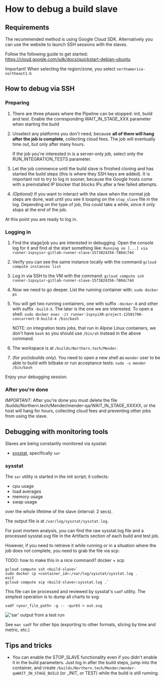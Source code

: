 How to debug a build slave
==========================

## Requirements

The recommended method is using Google Cloud SDK. Alternatively you can use
the website to launch SSH sessions with the slaves.

Follow the following guide to get started:
https://cloud.google.com/sdk/docs/quickstart-debian-ubuntu

Important! When selecting the region/zone, you select `northamerica-northeast1-b`

## How to debug via SSH

### Preparing

1. There are three phases where the Pipeline can be stopped: init, build and test.
   Enable the corresponding WAIT_IN_STAGE_XXX parameter when starting the build

2. Unselect any platforms you don't need, because **all of them will hang after
   the job is complete**, collecting cloud fees. The job will eventually time
   out, but only after many hours.

   If the job you're interested in is a server-only job, select only the
   RUN_INTEGRATION_TESTS parameter.

3. Let the job commence until the build slave is finished cloning and has
   started the build steps (this is where they SSH keys are added). It is
   important not to try to log in sooner, because the Google hosts come with a
   preinstalled IP blocker that blocks IPs after a few failed attempts.

4. *(Optional)* If you want to interact with the slave when the normal job steps
   are done, wait until you see it looping on the `stop_slave` file in the
   log. Depending on the type of job, this could take a while, since it only
   stops at the end of the job.

At this point you are ready to log in.


### Logging in

1. Find the stage/job you are interested in debugging. Open the console
   log for it and find at the start something like:
   `Running on [...] via runner-1spsyixr-gitlab-runner-slave-1573824356-780dc74d`

2. Verify you can see the same instance locally with the command
   `gcloud compute instances list`

3. Log in via SSH to the VM with the command:
   `gcloud compute ssh runner-1spsyixr-gitlab-runner-slave-1573824356-780dc74d`

4. Now we need to go deeper. List the running container with:
   `sudo docker ps`

5. You will get two running containers, one with suffix `-docker-0` and other with
   suffix `-build-X`. The later is the one we are interested. To open a shell:
   `sudo docker exec -it runner-1spsyiXR-project-12501706-concurrent-0-build-4 /bin/bash`

   NOTE: on integration tests jobs, that run in Alpine Linux containers, we don't
   have `bash` so you should use `/bin/sh` instead in the above command.

6. The workspace is at `/builds/Northern.tech/Mender`.

7. (for yoctobuilds only). You need to open a new shell as `mender` user
   to be able to build with bitbake or run acceptance tests:
   `sudo -u mender /bin/bash`

Enjoy your debugging session.


### After you're done

*IMPORTANT*: After you're done you must delete the file
/builds/Northern.tech/Mender/mender-qa/WAIT_IN_STAGE_XXXXX, or the host will hang for
hours, collecting cloud fees and preventing other jobs from using the slave.


## Debugging with monitoring tools
Slaves are being constantly monitored via sysstat:

- [sysstat](https://github.com/sysstat/sysstat), specifically `sar`


### sysstat
The `sar` utility is started in the init script; it collects:
- cpu usage
- load averages
- memory usage
- swap usage

over the whole lifetime of the slave (interval: 2 secs).

The output file is at `/var/log/sysstat/sysstat.log`.

For post mortem analysis, you can find the raw sysstat.log file
and a processed sysstat.svg file in the Artifacts section of
each build and test job.

However, if you need to retrieve it while running or in a
situation where the job does not complete, you need to grab
the file via scp:

TODO: how to make this in a nice command? docker + scp
```
gcloud compute ssh <build-slave>`
sudo docker cp <container_id>:/var/log/sysstat/sysstat.log .
exit
gcloud compute scp <build-slave>:sysstat.log .`
```


This file can be processed and reviewed by sysstat's `sadf` utility. The simplest operation
is to dump all charts to svg:

`sadf <your_file_path> -g -- -qurbS > out.svg`

!['sar' output from a test run](images/sysstat-chart.png)

See `man sadf` for other tips (exporting to other formats, slicing by time and metric, etc.)

## Tips and tricks

* You can enable the STOP_SLAVE functionality even if you didn't enable it in
  the build parameters. Just log in after the build steps, jump into the container,
  and create `/builds/Northern.tech/Mender/mender-qaWAIT_IN_STAGE_BUILD` (or _INIT,
  or TEST) while the build is still running.
